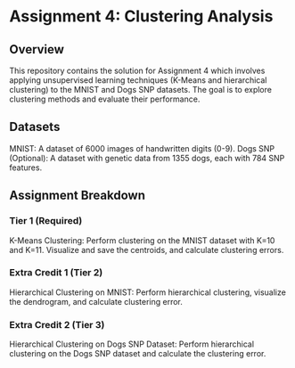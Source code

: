 # Assignment 4: Clustering Analysis
## Overview
This repository contains the solution for Assignment 4 which involves applying unsupervised learning techniques (K-Means and hierarchical clustering) to the MNIST and Dogs SNP datasets. The goal is to explore clustering methods and evaluate their performance.

## Datasets
MNIST: A dataset of 6000 images of handwritten digits (0-9).
Dogs SNP (Optional): A dataset with genetic data from 1355 dogs, each with 784 SNP features.

## Assignment Breakdown
### Tier 1 (Required)
K-Means Clustering: Perform clustering on the MNIST dataset with K=10 and K=11. Visualize and save the centroids, and calculate clustering errors.
### Extra Credit 1 (Tier 2)
Hierarchical Clustering on MNIST: Perform hierarchical clustering, visualize the dendrogram, and calculate clustering error.
### Extra Credit 2 (Tier 3)
Hierarchical Clustering on Dogs SNP Dataset: Perform hierarchical clustering on the Dogs SNP dataset and calculate the clustering error.
